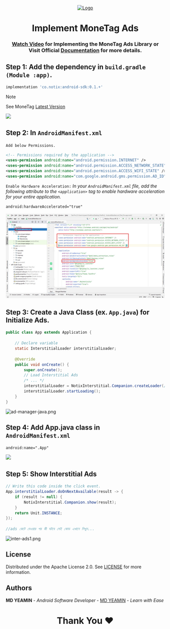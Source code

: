 <p align="center">
  <a href="https://github.com/i-rin-eam/meta-ads">
    <img src="https://raw.githubusercontent.com/i-rin-eam/mone-tag/main/images/mone-tag-img.jpg" alt="Logo" width="100" height="100">
  </a> 
<h1 align='center'>Implement MoneTag Ads</h1>
<h3 align='center'>
    <a href="https://www.youtube.com/watch?v=Sgkp46GS6rk">Watch Video</a> for Implementing the MoneTag Ads Library 
    or Visit Official <a href="https://docs.inappi.co/">Documentation</a> for more details.
</h3>
</p>

## Step 1: Add the dependency in `build.gradle (Module :app)`.
```gradle
implementation 'co.notix:android-sdk:0.1.+'
```
> [!NOTE]
> See MoneTag <a href="https://central.sonatype.com/">Latest Version</a>
<img src="https://raw.githubusercontent.com/i-rin-eam/mone-tag/main/images/build-gradle.png">

## Step 2: In `AndroidManifest.xml` <br>

`Add below Permissions.`
```xml
<!-- Permissions required by the application -->
<uses-permission android:name="android.permission.INTERNET" />
<uses-permission android:name="android.permission.ACCESS_NETWORK_STATE" /> 
<uses-permission android:name="android.permission.ACCESS_WIFI_STATE" /> 
<uses-permission android:name="com.google.android.gms.permission.AD_ID" />
```

`Enable Hardware Acceleration:` *In your `AndroidManifest.xml` file, add the following attribute to the `<application>` tag to enable hardware acceleration for your entire application.*
```xml
android:hardwareAccelerated="true"
```
<img src="https://raw.githubusercontent.com/i-rin-eam/meta-ads/main/app/src/main/res/drawable/android-manifest-xml.jpeg" alt="android-manifest-xml.jpeg">

## Step 3: Create a Java Class (ex. `App.java`) for Initialize Ads.
```java
public class App extends Application {

    // Declare variable
    static InterstitialLoader interstitialLoader;

    @Override
    public void onCreate() {
        super.onCreate();
        // Load Interstitial Ads
        /* ... */
        interstitialLoader = NotixInterstitial.Companion.createLoader(/* your Zone ID */);
        interstitialLoader.startLoading();
    }
}
```
<img src="https://raw.githubusercontent.com/i-rin-eam/mone-tag/main/images/app-java.png" alt="ad-manager-java.png">

## Step 4: Add App.java class in `AndroidManifest.xml` <br>
```xml
android:name=".App"
```
<img src="https://raw.githubusercontent.com/i-rin-eam/mone-tag/main/images/android-manifest.png">

## Step 5: Show Interstitial Ads <br>
```java
// Write this code inside the click event.
App.interstitialLoader.doOnNextAvailable(result -> {
    if (result != null) {
        NotixInterstitial.Companion.show(result);
    }
    return Unit.INSTANCE;
});

//ads কেটে দেওয়ার পর কী ঘটবে সেই কোড এখানে লিখুন...
```
<img src="https://raw.githubusercontent.com/i-rin-eam/mone-tag/main/images/int-ads.png" alt="inter-ads1.png">

## License

Distributed under the Apache License 2.0. See <a href="https://github.com/i-rin-eam/mone-tag/blob/main/LICENSE">LICENSE</a> for more information.

## Authors

**MD YEAMIN** - *Android Software Developer* - <a href="https://github.com/i-rin-eam">MD YEAMIN</a> - *Learn with Ease*

<h1 align="center">Thank You ❤️</h1>
